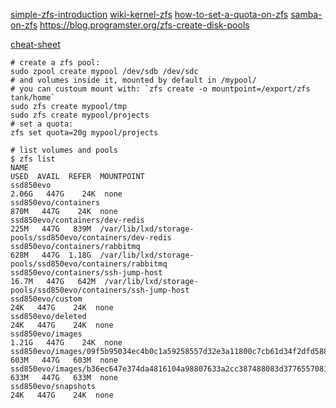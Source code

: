 [simple-zfs-introduction](https://tutorials.ubuntu.com/tutorial/setup-zfs-storage-pool?_ga=2.175880293.631315169.1525465131-299326657.1521497219#0)
[wiki-kernel-zfs](https://wiki.ubuntu.com/Kernel/Reference/ZFS?_ga=2.251467201.631315169.1525465131-299326657.1521497219)
[how-to-set-a-quota-on-zfs](https://docs.oracle.com/cd/E23823_01/html/819-5461/gazvb.html)
[samba-on-zfs](http://www.supermaru.com/2017/05/ubuntu-zfs-samba-share/)
https://blog.programster.org/zfs-create-disk-pools

[cheat-sheet](https://www.thegeekdiary.com/solaris-zfs-command-line-reference-cheat-sheet/)
```
# create a zfs pool:
sudo zpool create mypool /dev/sdb /dev/sdc 
# and volumes inside it, mounted by default in /mypool/
# you can custoum mount with: `zfs create -o mountpoint=/export/zfs tank/home`
sudo zfs create mypool/tmp
sudo zfs create mypool/projects
# set a quota:
zfs set quota=20g mypool/projects

# list volumes and pools
$ zfs list
NAME                                                                                USED  AVAIL  REFER  MOUNTPOINT
ssd850evo                                                                          2.06G   447G    24K  none
ssd850evo/containers                                                                870M   447G    24K  none
ssd850evo/containers/dev-redis                                                      225M   447G   839M  /var/lib/lxd/storage-pools/ssd850evo/containers/dev-redis
ssd850evo/containers/rabbitmq                                                       628M   447G  1.18G  /var/lib/lxd/storage-pools/ssd850evo/containers/rabbitmq
ssd850evo/containers/ssh-jump-host                                                 16.7M   447G   642M  /var/lib/lxd/storage-pools/ssd850evo/containers/ssh-jump-host
ssd850evo/custom                                                                     24K   447G    24K  none
ssd850evo/deleted                                                                    24K   447G    24K  none
ssd850evo/images                                                                   1.21G   447G    24K  none
ssd850evo/images/09f5b95034ec4b0c1a59258557d32e3a11800c7cb61d34f2dfd5883c078931fd   603M   447G   603M  none
ssd850evo/images/b36ec647e374da4816104a98807633a2cc387488083d3776557081c4d0333618   633M   447G   633M  none
ssd850evo/snapshots                                                                  24K   447G    24K  none

```





